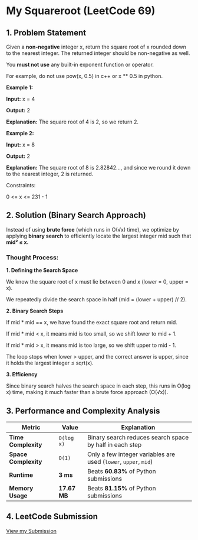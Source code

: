 # My Squareroot (LeetCode 69)

## 1. Problem Statement

Given a **non-negative** integer x, return the square root of x rounded down to the nearest integer. The returned integer should be non-negative as well.

You **must not use** any built-in exponent function or operator.

For example, do not use pow(x, 0.5) in c++ or x \*\* 0.5 in python.

**Example 1:**

**Input:** x = 4

**Output:** 2

**Explanation:** The square root of 4 is 2, so we return 2.

**Example 2:**

**Input:** x = 8

**Output:** 2

**Explanation:** The square root of 8 is 2.82842..., and since we round it down to the nearest integer, 2 is returned.

Constraints:

0 <= x <= 231 - 1

## 2. Solution (Binary Search Approach)

Instead of using **brute force** (which runs in O(√x) time), we optimize by applying **binary search** to efficiently locate the largest integer mid such that **mid² ≤ x.**

### Thought Process:

**1. Defining the Search Space**

We know the square root of x must lie between 0 and x (lower = 0, upper = x).

We repeatedly divide the search space in half (mid = (lower + upper) // 2).

**2. Binary Search Steps**

If mid \* mid == x, we have found the exact square root and return mid.

If mid \* mid < x, it means mid is too small, so we shift lower to mid + 1.

If mid \* mid > x, it means mid is too large, so we shift upper to mid - 1.

The loop stops when lower > upper, and the correct answer is upper, since it holds the largest integer ≤ sqrt(x).

**3. Efficiency**

Since binary search halves the search space in each step, this runs in O(log x) time, making it much faster than a brute force approach (O(√x)).

## 3. Performance and Complexity Analysis

| Metric               | Value        | Explanation                                                     |
| -------------------- | ------------ | --------------------------------------------------------------- |
| **Time Complexity**  | `O(log x)`   | Binary search reduces search space by half in each step         |
| **Space Complexity** | `O(1)`       | Only a few integer variables are used (`lower`, `upper`, `mid`) |
| **Runtime**          | **3 ms**     | Beats **60.83%** of Python submissions                          |
| **Memory Usage**     | **17.67 MB** | Beats **81.15%** of Python submissions                          |

## 4. LeetCode Submission

[View my Submission](https://leetcode.com/problems/sqrtx/submissions/1562464591/)
